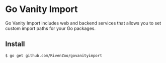 # Go Vanity Import

Go Vanity Import includes web and backend services that allows you to set custom import paths for your Go packages.

## Install

```
$ go get github.com/RivenZoo/govanityimport
```
